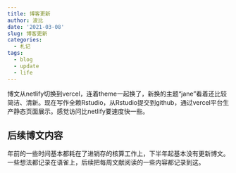 ```yaml
---
title: 博客更新
author: 波比
date: '2021-03-08'
slug: 博客更新
categories:
  - 札记
tags:
  - blog
  - update
  - life
---
```


博文从netlify切换到vercel，连着theme一起换了，新换的主题“jane”看着还比较简洁、清新。现在写作全赖Rstudio，从Rstudio提交到github，通过vercel平台生产静态页面展示。感觉访问比netlify要速度快一些。

## 后续博文内容

年前的一些时间基本都耗在了进销存的核算工作上，下半年起基本没有更新博文。一些想法都记录在语雀上，后续把每周文献阅读的一些内容都记录到这。


